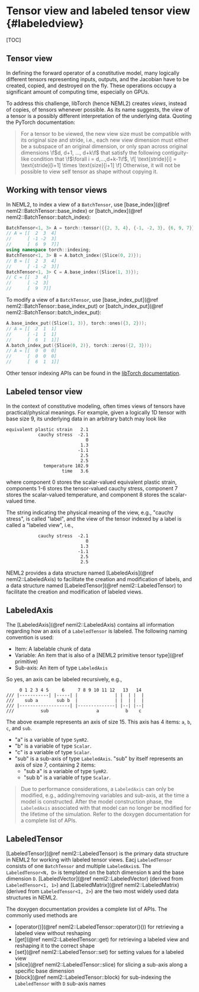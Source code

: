 # Tensor view and labeled tensor view {#labeledview}

[TOC]

## Tensor view

In defining the forward operator of a constitutive model, many logically different tensors representing inputs, outputs, and the Jacobian have to be created, copied, and destroyed on the fly. These operations occupy a significant amount of computing time, especially on GPUs.

To address this challenge, libTorch (hence NEML2) creates *views*, instead of copies, of tensors whenever possible. As its name suggests, the view of a tensor is a possibly different interpretation of the underlying data. Quoting the PyTorch documentation:

> For a tensor to be viewed, the new view size must be compatible with its original size and stride, i.e., each new view dimension must either be a subspace of an original dimension, or only span across original dimensions \f$d, d+1, ..., d+k\f$ that satisfy the following contiguity-like condition that \f$\forall i = d,...,d+k-1\f$,
> \f[
> \text{stride}[i] = \text{stride}[i+1] \times \text{size}[i+1]
> \f]
> Otherwise, it will not be possible to view self tensor as shape without copying it.

## Working with tensor views

In NEML2, to index a view of a `BatchTensor`, use [base_index](@ref neml2::BatchTensor::base_index) or [batch_index](@ref neml2::BatchTensor::batch_index):
```cpp
BatchTensor<1, 3> A = torch::tensor({{2, 3, 4}, {-1, -2, 3}, {6, 9, 7}});
// A = [[  2  3  4]
//      [ -1 -2  3]
//      [  6  9  7]]
using namespace torch::indexing;
BatchTensor<1, 3> B = A.batch_index({Slice(0, 2)});
// B = [[  2  3  4]
//      [ -1 -2  3]]
BatchTensor<1, 3> C = A.base_index({Slice(1, 3)});
// C = [[  3  4]
//      [ -2  3]
//      [  9  7]]
```
To modify a view of a `BatchTensor`, use [base_index_put](@ref neml2::BatchTensor::base_index_put) or [batch_index_put](@ref neml2::BatchTensor::batch_index_put):
```cpp
A.base_index_put({Slice(1, 3)}, torch::ones({3, 2}));
// A = [[  2  1  1]
//      [ -1  1  1]
//      [  6  1  1]]
A.batch_index_put({Slice(0, 2)}, torch::zeros({2, 3}));
// A = [[  0  0  0]
//      [  0  0  0]
//      [  6  1  1]]
```

Other tensor indexing APIs can be found in the [libTorch documentation](https://pytorch.org/cppdocs/notes/tensor_indexing.html).

## Labeled tensor view

In the context of constitutive modeling, often times views of tensors have practical/physical meanings. For example, given a logically 1D tensor with base size 9, its underlying data in an arbitrary batch may look like
```
equivalent plastic strain   2.1
            cauchy stress  -2.1
                              0
                            1.3
                           -1.1
                            2.5
                            2.5
              temperature 102.9
                     time   3.6
```
where component 0 stores the scalar-valued equivalent plastic strain, components 1-6 stores the tensor-valued cauchy stress, component 7 stores the scalar-valued temperature, and component 8 stores the scalar-valued time.

The string indicating the physical meaning of the view, e.g., "cauchy stress", is called "label", and the view of the tensor indexed by a label is called a "labeled view", i.e.,
```
            cauchy stress  -2.1
                              0
                            1.3
                           -1.1
                            2.5
                            2.5
```

NEML2 provides a data structure named [LabeledAxis](@ref neml2::LabeledAxis) to facilitate the creation and modification of labels, and a data structure named [LabeledTensor](@ref neml2::LabeledTensor) to facilitate the creation and modification of labeled views.

## LabeledAxis

The [LabeledAxis](@ref neml2::LabeledAxis) contains all information regarding how an axis of a `LabeledTensor` is labeled. The following naming convention is used:
- Item: A labelable chunk of data
- Variable: An item that is also of a [NEML2 primitive tensor type](@ref primitive)
- Sub-axis: An item of type `LabeledAxis`

So yes, an axis can be labeled recursively, e.g.,

```
     0 1 2 3 4 5     6     7 8 9 10 11 12   13   14
/// |-----------| |-----| |              | |  | |  |
///    sub a       sub b  |              | |  | |  |
/// |-------------------| |--------------| |--| |--|
///          sub                  a          b    c
```

The above example represents an axis of size 15. This axis has 4 items: `a`, `b`, `c`, and `sub`.
- "a" is a variable of type `SymR2`.
- "b" is a variable of type `Scalar`.
- "c" is a variable of type `Scalar`.
- "sub" is a sub-axis of type `LabeledAxis`. "sub" by itself represents an axis of size 7, containing 2 items:
  - "sub a" is a variable of type `SymR2`.
  - "sub b" is a variable of type `Scalar`.

> Due to performance considerations, a `LabeledAxis` can only be modified, e.g., adding/removing variables and sub-axis, at the time a model is constructed. After the model construction phase, the `LabeledAxis` associated with that model can no longer be modified for the lifetime of the simulation. Refer to the doxygen documentation for a complete list of APIs.

## LabeledTensor

[LabeledTensor](@ref neml2::LabeledTensor) is the primary data structure in NEML2 for working with labeled tensor views. Eacj `LabeledTensor` consists of one `BatchTensor` and multiple `LabeledAxis`s. The `LabeledTensor<N, D>` is templated on the batch dimension `N` and the base dimension `D`. [LabeledVector](@ref neml2::LabeledVector) (derived from `LabeledTensor<1, 1>`) and [LabeledMatrix](@ref neml2::LabeledMatrix) (derived from `LabeledTensor<1, 2>`) are the two most widely used data structures in NEML2.

The doxygen documentation provides a complete list of APIs. The commonly used methods are
- [operator()](@ref neml2::LabeledTensor::operator()()) for retrieving a labeled view without reshaping
- [get](@ref neml2::LabeledTensor::get) for retrieving a labeled view and reshaping it to the correct shape
- [set](@ref neml2::LabeledTensor::set) for setting values for a labeled view
- [slice](@ref neml2::LabeledTensor::slice) for slicing a sub-axis along a specific base dimension
- [block](@ref neml2::LabeledTensor::block) for sub-indexing the `LabeledTensor` with `D` sub-axis names
